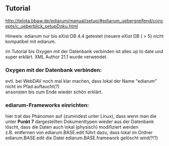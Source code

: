 ## Tutorial   
http://telota.bbaw.de/ediarum/manual/setup/#ediarum_uebergreifend/concepts/c_ueberblick_setupDoku.html    

Hinweis: ediarum nur bis eXist DB 4.4 getestet (neuere eXist DB ( > 5) nicht kompatibel mit ediarum.

im Tutorial bis Oxygen mit der Datenbank verbinden ist alles up to date und super erklärt.
XML Author 21.1 wurde verwendet.    

### Oxygen mit der Datenbank verbinden:     
evtl. bei WebDAV noch mal klar machen, dass lokal der Name "ediarum" nicht im Pfad auftaucht(?)   
ansonsten bis zum Ende wieder schön erklärt.

### ediarum-Frameworks einrichten:  
hier trat das Phänomen auf (zumindest unter Linux), dass wenn man die unter **Punkt 7** dargestellten Dokumenttypen wieder aus der 
Datenbank löscht, dass die Daten auch lokal (physisch) modifiziert werden   
z.B. entfernen von ediarum.BASE.edit führt dazu, dass lokal im Ordner ediarum.BASE.edit die Datei ediarum.BASE.framework
gelöscht wird(?!?)


